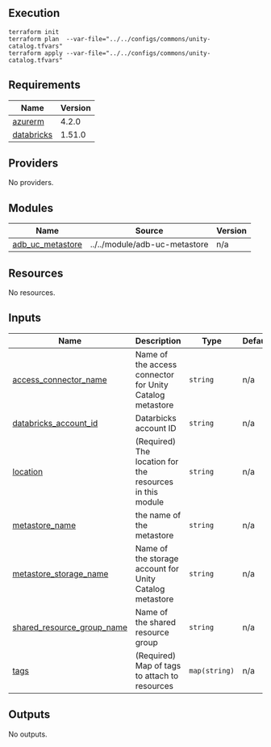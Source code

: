 ## Execution

```shell
terraform init
terraform plan  --var-file="../../configs/commons/unity-catalog.tfvars"
terraform apply --var-file="../../configs/commons/unity-catalog.tfvars"
```

<!-- BEGINNING OF PRE-COMMIT-TERRAFORM DOCS HOOK -->
## Requirements

| Name | Version |
|------|---------|
| <a name="requirement_azurerm"></a> [azurerm](#requirement\_azurerm) | 4.2.0 |
| <a name="requirement_databricks"></a> [databricks](#requirement\_databricks) | 1.51.0 |

## Providers

No providers.

## Modules

| Name | Source | Version |
|------|--------|---------|
| <a name="module_adb_uc_metastore"></a> [adb\_uc\_metastore](#module\_adb\_uc\_metastore) | ../../module/adb-uc-metastore | n/a |

## Resources

No resources.

## Inputs

| Name | Description | Type | Default | Required |
|------|-------------|------|---------|:--------:|
| <a name="input_access_connector_name"></a> [access\_connector\_name](#input\_access\_connector\_name) | Name of the access connector for Unity Catalog metastore | `string` | n/a | yes |
| <a name="input_databricks_account_id"></a> [databricks\_account\_id](#input\_databricks\_account\_id) | Datarbicks account ID | `string` | n/a | yes |
| <a name="input_location"></a> [location](#input\_location) | (Required) The location for the resources in this module | `string` | n/a | yes |
| <a name="input_metastore_name"></a> [metastore\_name](#input\_metastore\_name) | the name of the metastore | `string` | n/a | yes |
| <a name="input_metastore_storage_name"></a> [metastore\_storage\_name](#input\_metastore\_storage\_name) | Name of the storage account for Unity Catalog metastore | `string` | n/a | yes |
| <a name="input_shared_resource_group_name"></a> [shared\_resource\_group\_name](#input\_shared\_resource\_group\_name) | Name of the shared resource group | `string` | n/a | yes |
| <a name="input_tags"></a> [tags](#input\_tags) | (Required) Map of tags to attach to resources | `map(string)` | n/a | yes |

## Outputs

No outputs.
<!-- END OF PRE-COMMIT-TERRAFORM DOCS HOOK -->
